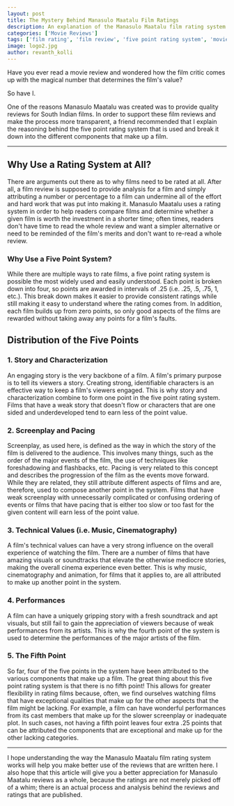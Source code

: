 ```yaml
---
layout: post
title: The Mystery Behind Manasulo Maatalu Film Ratings
description: An explanation of the Manasulo Maatalu film rating system
categories: ['Movie Reviews']
tags: ['film rating', 'film review', 'five point rating system', 'movie review']
image: logo2.jpg
author: revanth_kolli
---
```


Have you ever read a movie review and wondered how the film critic comes up with the magical number that determines the film's value?

So have I.

One of the reasons Manasulo Maatalu was created was to provide quality reviews for South Indian films. In order to support these film reviews and make the process more transparent, a friend recommended that I explain the reasoning behind the five point rating system that is used and break it down into the different components that make up a film.

<hr />

<h2><span class="review_header">Why Use a Rating System at All? </span></h2>
There are arguments out there as to why films need to be rated at all. After all, a film review is supposed to provide analysis for a film and simply attributing a number or percentage to a film can undermine all of the effort and hard work that was put into making it. Manasulo Maatalu uses a rating system in order to help readers compare films and determine whether a given film is worth the investment in a shorter time; often times, readers don't have time to read the whole review and want a simpler alternative or need to be reminded of the film's merits and don't want to re-read a whole review.
<h3>Why Use a Five Point System?</h3>
While there are multiple ways to rate films, a five point rating system is possible the most widely used and easily understood. Each point is broken down into four, so points are awarded in intervals of .25 (i.e. .25, .5, .75, 1, etc.). This break down makes it easier to provide consistent ratings while still making it easy to understand where the rating comes from. In addition, each film builds up from zero points, so only good aspects of the films are rewarded without taking away any points for a film's faults.
<h2><span class="review_header">Distribution of the Five Points</span></h2>
<h3>1. Story and Characterization</h3>
An engaging story is the very backbone of a film. A film's primary purpose is to tell its viewers a story. Creating strong, identifiable characters is an effective way to keep a film's viewers engaged. This is why story and characterization combine to form one point in the five point rating system. Films that have a weak story that doesn't flow or characters that are one sided and underdeveloped tend to earn less of the point value.
<h3>2. Screenplay and Pacing</h3>
Screenplay, as used here, is defined as the way in which the story of the film is delivered to the audience. This involves many things, such as the order of the major events of the film, the use of techniques like foreshadowing and flashbacks, etc. Pacing is very related to this concept and describes the progression of the film as the events move forward. While they are related, they still attribute different aspects of films and are, therefore, used to compose another point in the system. Films that have weak screenplay with unnecessarily complicated or confusing ordering of events or films that have pacing that is either too slow or too fast for the given content will earn less of the point value.
<h3>3. Technical Values (i.e. Music, Cinematography)</h3>
A film's technical values can have a very strong influence on the overall experience of watching the film. There are a number of films that have amazing visuals or soundtracks that elevate the otherwise mediocre stories, making the overall cinema experience even better. This is why music, cinematography and animation, for films that it applies to, are all attributed to make up another point in the system.
<h3>4. Performances</h3>
A film can have a uniquely gripping story with a fresh soundtrack and apt visuals, but still fail to gain the appreciation of viewers because of weak performances from its artists. This is why the fourth point of the system is used to determine the performances of the major artists of the film.
<h3>5. The Fifth Point</h3>
So far, four of the five points in the system have been attributed to the various components that make up a film. The great thing about this five point rating system is that there is no fifth point! This allows for greater flexibility in rating films because, often, we find ourselves watching films that have exceptional qualities that make up for the other aspects that the film might be lacking. For example, a film can have wonderful performances from its cast members that make up for the slower screenplay or inadequate plot. In such cases, not having a fifth point leaves four extra .25 points that can be attributed the components that are exceptional and make up for the other lacking categories.

<hr />

I hope understanding the way the Manasulo Maatalu film rating system works will help you make better use of the reviews that are written here. I also hope that this article will give you a better appreciation for Manasulo Maatalu reviews as a whole, because the ratings are not merely picked off of a whim; there is an actual process and analysis behind the reviews and ratings that are published.
